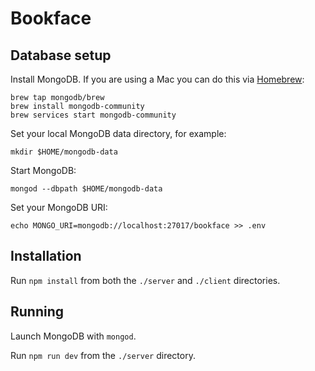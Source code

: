 # Bookface

## Database setup

Install MongoDB. If you are using a Mac you can do this via [Homebrew](https://brew.sh/):

```
brew tap mongodb/brew
brew install mongodb-community
brew services start mongodb-community
```

Set your local MongoDB data directory, for example:

```
mkdir $HOME/mongodb-data
```

Start MongoDB:

```
mongod --dbpath $HOME/mongodb-data
```

Set your MongoDB URI:

```
echo MONGO_URI=mongodb://localhost:27017/bookface >> .env
```

## Installation

Run `npm install` from both the `./server` and `./client` directories.

## Running

Launch MongoDB with `mongod`.

Run `npm run dev` from the `./server` directory.
